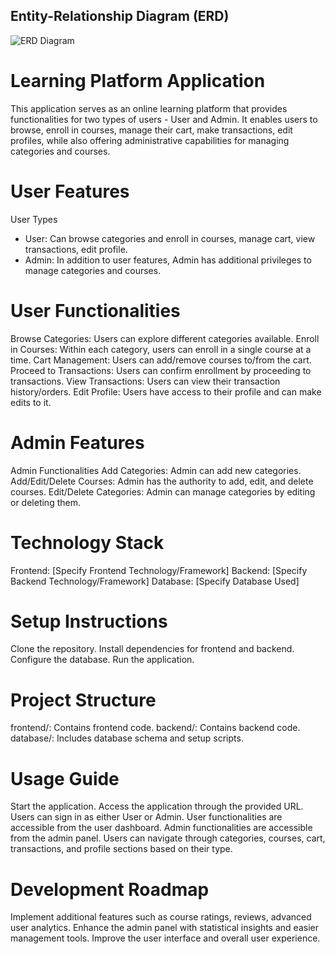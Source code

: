 ## Entity-Relationship Diagram (ERD)
![ERD Diagram](https://files.slack.com/files-pri/T03JBCX8WE7-F06CE5MGBTM/2024-01-04_11_50_44-skilllab.drawio_-_draw.io.png)

# Learning Platform Application
This application serves as an online learning platform that provides functionalities for two types of users - User and Admin. It enables users to browse, enroll in courses, manage their cart, make transactions, edit profiles, while also offering administrative capabilities for managing categories and courses.

# User Features
User Types
- User: Can browse categories and enroll in courses, manage cart, view transactions, edit profile.
- Admin: In addition to user features, Admin has additional privileges to manage categories and courses.
  
# User Functionalities
Browse Categories: Users can explore different categories available.
Enroll in Courses: Within each category, users can enroll in a single course at a time.
Cart Management: Users can add/remove courses to/from the cart.
Proceed to Transactions: Users can confirm enrollment by proceeding to transactions.
View Transactions: Users can view their transaction history/orders.
Edit Profile: Users have access to their profile and can make edits to it.
# Admin Features
Admin Functionalities
Add Categories: Admin can add new categories.
Add/Edit/Delete Courses: Admin has the authority to add, edit, and delete courses.
Edit/Delete Categories: Admin can manage categories by editing or deleting them.
# Technology Stack
Frontend: [Specify Frontend Technology/Framework]
Backend: [Specify Backend Technology/Framework]
Database: [Specify Database Used]
# Setup Instructions
Clone the repository.
Install dependencies for frontend and backend.
Configure the database.
Run the application.

# Project Structure
frontend/: Contains frontend code.
backend/: Contains backend code.
database/: Includes database schema and setup scripts.

# Usage Guide
Start the application.
Access the application through the provided URL.
Users can sign in as either User or Admin.
User functionalities are accessible from the user dashboard.
Admin functionalities are accessible from the admin panel.
Users can navigate through categories, courses, cart, transactions, and profile sections based on their type.

# Development Roadmap
Implement additional features such as course ratings, reviews, advanced user analytics.
Enhance the admin panel with statistical insights and easier management tools.
Improve the user interface and overall user experience.




